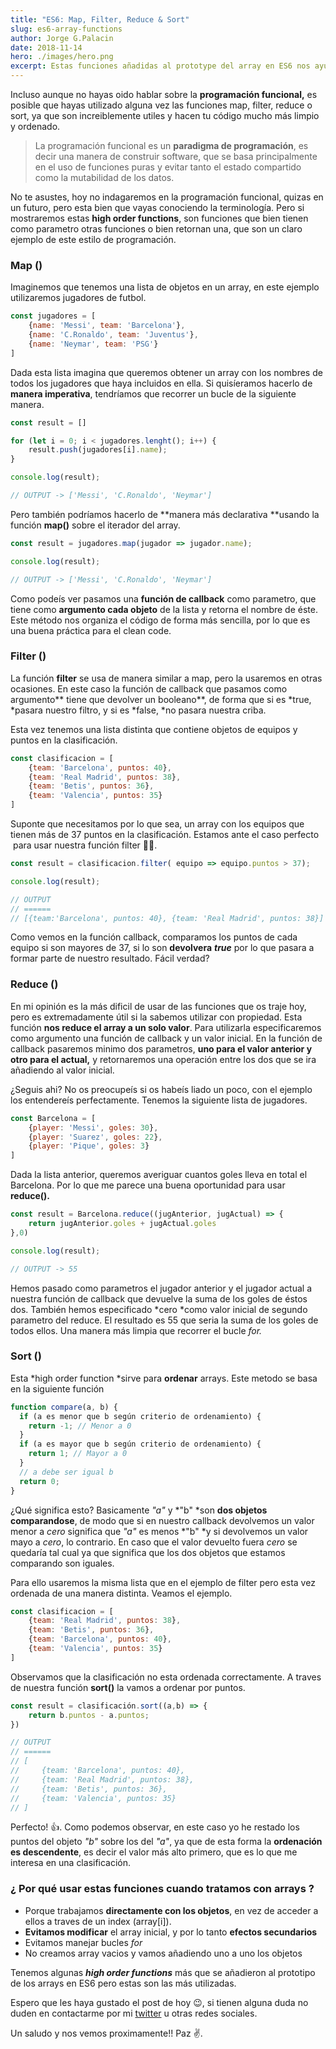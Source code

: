 ```yaml
---
title: "ES6: Map, Filter, Reduce & Sort"
slug: es6-array-functions
author: Jorge G.Palacin
date: 2018-11-14
hero: ./images/hero.png
excerpt: Estas funciones añadidas al prototype del array en ES6 nos ayudan a hacer nuestra programación más funcional y nuestro código más limpio
---
```


Incluso aunque no hayas oido hablar sobre la **programación funcional,** es posible que hayas utilizado alguna vez las funciones map, filter, reduce o sort, ya que son increiblemente utiles y hacen tu código mucho más limpio y ordenado.

> La programación funcional es un **paradigma de programación**, es decir una manera de construir software, que se basa principalmente en el uso de funciones puras y evitar tanto el estado compartido como la mutabilidad de los datos.

No te asustes, hoy no indagaremos en la programación funcional, quizas en un futuro, pero esta bien que vayas conociendo la terminología. Pero si mostraremos estas **high order functions**, son funciones que bien tienen como parametro otras funciones o bien retornan una, que son un claro ejemplo de este estilo de programación.

### Map ()

Imaginemos que tenemos una lista de objetos en un array, en este ejemplo utilizaremos jugadores de futbol.

```js
const jugadores = [
    {name: 'Messi', team: 'Barcelona'},
    {name: 'C.Ronaldo', team: 'Juventus'},
    {name: 'Neymar', team: 'PSG'}
]
``` 

Dada esta lista imagina que queremos obtener un array con los nombres de todos los jugadores que haya incluidos en ella. Si quisíeramos hacerlo de **manera imperativa**, tendríamos que recorrer un bucle de la siguiente manera.

```js
const result = []

for (let i = 0; i < jugadores.lenght(); i++) {
    result.push(jugadores[i].name);
}

console.log(result);

// OUTPUT -> ['Messi', 'C.Ronaldo', 'Neymar']
```
    

Pero también podríamos hacerlo de **manera más declarativa **usando la función **map()** sobre el iterador del array.

```js
const result = jugadores.map(jugador => jugador.name);

console.log(result);

// OUTPUT -> ['Messi', 'C.Ronaldo', 'Neymar']
```
    

Como podeís ver pasamos una **función de callback** como parametro, que tiene como **argumento cada objeto** de la lista y retorna el nombre de éste. Este método nos organiza el código de forma más sencilla, por lo que es una buena práctica para el clean code.

### Filter ()

La función **filter** se usa de manera similar a map, pero la usaremos en otras ocasiones. En este caso la función de callback que pasamos como argumento** tiene que devolver un booleano**, de forma que si es *true, *pasara nuestro filtro, y si es *false, *no pasara nuestra criba. 

Esta vez tenemos una lista distinta que contiene objetos de equipos y puntos en la clasificación.

```js
const clasificacion = [
    {team: 'Barcelona', puntos: 40},
    {team: 'Real Madrid', puntos: 38},
    {team: 'Betis', puntos: 36},
    {team: 'Valencia', puntos: 35}
]
```
    

Suponte que necesitamos por lo que sea, un array con los equipos que tienen más de 37 puntos en la clasificación. Estamos ante el caso perfecto  para usar nuestra función filter 🕵️‍♂️.

```js
const result = clasificacion.filter( equipo => equipo.puntos > 37);

console.log(result);

// OUTPUT 
// ======
// [{team:'Barcelona', puntos: 40}, {team: 'Real Madrid', puntos: 38}]
```
    
Como vemos en la función callback, comparamos los puntos de cada equipo si son mayores de 37, si lo son **devolvera** ***true*** por lo que pasara a formar parte de nuestro resultado. Fácil verdad?

### Reduce ()

En mi opinión es la más dificil de usar de las funciones que os traje hoy, pero es extremadamente útil si la sabemos utilizar con propiedad. Esta función **nos reduce el array a un solo valor**. Para utilizarla especificaremos como argumento una función de callback y un valor inicial. En la función de callback pasaremos minimo dos parametros, **uno para el valor anterior y otro para el actual,** y retornaremos una operación entre los dos que se ira añadiendo al valor inicial.

¿Seguis ahi? No os preocupeís si os habeís liado un poco, con el ejemplo los entendereís perfectamente. Tenemos la siguiente lista de jugadores.

```js
const Barcelona = [
    {player: 'Messi', goles: 30},
    {player: 'Suarez', goles: 22},
    {player: 'Pique', goles: 3}
]
```
    
Dada la lista anterior, queremos averiguar cuantos goles lleva en total el Barcelona. Por lo que me parece una buena oportunidad para usar **reduce().**

```js
const result = Barcelona.reduce((jugAnterior, jugActual) => {
    return jugAnterior.goles + jugActual.goles
},0)

console.log(result);

// OUTPUT -> 55
```

Hemos pasado como parametros el jugador anterior y el jugador actual a nuestra función de callback que devuelve la suma de los goles de éstos dos. También hemos especificado *cero *como valor inicial de segundo parametro del reduce. El resultado es 55 que seria la suma de los goles de todos ellos. Una manera más limpia que recorrer el bucle *for.*

### Sort ()

Esta *high order function *sirve para **ordenar** arrays. Este metodo se basa en la siguiente función

```js
function compare(a, b) {
  if (a es menor que b según criterio de ordenamiento) {
    return -1; // Menor a 0
  }
  if (a es mayor que b según criterio de ordenamiento) {
    return 1; // Mayor a 0
  }
  // a debe ser igual b
  return 0;
}
```

¿Qué significa esto? Basicamente *"a"* y *"b" *son **dos objetos comparandose**, de modo que si en nuestro callback devolvemos un valor menor a *cero* significa que *"a"* es menos *"b" *y si devolvemos un valor mayo a *cero*, lo contrario. En caso que el valor devuelto fuera *cero* se quedaría tal cual ya que significa que los dos objetos que estamos comparando son iguales. 

Para ello usaremos la misma lista que en el ejemplo de filter pero esta vez ordenada de una manera distinta. Veamos el ejemplo.

```js
const clasificacion = [
    {team: 'Real Madrid', puntos: 38},
    {team: 'Betis', puntos: 36},
    {team: 'Barcelona', puntos: 40},
    {team: 'Valencia', puntos: 35}
]
```  

Observamos que la clasificación no esta ordenada correctamente. A traves de nuestra función **sort()** la vamos a ordenar por puntos.

```js
const result = clasificación.sort((a,b) => {
    return b.puntos - a.puntos;
})

// OUTPUT
// ======
// [
//     {team: 'Barcelona', puntos: 40},
//     {team: 'Real Madrid', puntos: 38},
//     {team: 'Betis', puntos: 36},
//     {team: 'Valencia', puntos: 35}
// ]
```

Perfecto! 👍. Como podemos observar, en este caso yo he restado los puntos del objeto *"b"* sobre los del *"a"*, ya que de esta forma la **ordenación es descendente**, es decir el valor más alto primero, que es lo que me interesa en una clasificación. 

### ¿ Por qué usar estas funciones cuando tratamos con arrays ?

- Porque trabajamos **directamente con los objetos**, en vez de acceder a ellos a traves de un index (array[i]).
- **Evitamos modificar** el array inicial, y por lo tanto **efectos secundarios**
- Evitamos manejar bucles *for*
- No creamos array vacios y vamos añadiendo uno a uno los objetos

Tenemos algunas ***high order functions*** más que se añadieron al prototipo de los arrays en ES6 pero estas son las más utilizadas. 

Espero que les haya gustado el post de hoy 😉, si tienen alguna duda no duden en contactarme por mi [twitter](https://twitter.com/Sir_JotaG) u otras redes sociales.

Un saludo y nos vemos proximamente!! Paz ✌️.